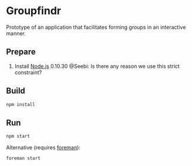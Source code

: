 # Groupfindr

Prototype of an application that facilitates forming groups in an interactive manner.


## Prepare

1. Install [Node.js](https://nodejs.org/) 0.10.30 @Seebi: Is there any reason we use this strict constraint?


## Build

```bash
npm install
```


## Run


```bash
npm start
```

Alternative (requires [foreman](https://github.com/ddollar/foreman)):

```bash
foreman start
```
